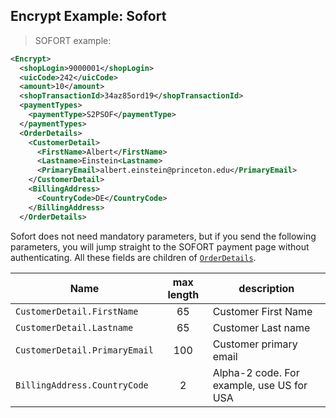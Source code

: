
## Encrypt Example: Sofort 

> SOFORT example: 

```xml
<Encrypt>
  <shopLogin>9000001</shopLogin>
  <uicCode>242</uicCode>
  <amount>10</amount>
  <shopTransactionId>34az85ord19</shopTransactionId>
  <paymentTypes>
    <paymentType>S2PSOF</paymentType>
  </paymentTypes>
  <OrderDetails>
    <CustomerDetail>
      <FirstName>Albert</FirstName>
      <Lastname>Einstein<Lastname>
      <PrimaryEmail>albert.einstein@princeton.edu</PrimaryEmail>
    </CustomerDetail>
    <BillingAddress>
      <CountryCode>DE</CountryCode>
    </BillingAddress>
  </OrderDetails>
``` 

Sofort does not need mandatory parameters, but if you send the following parameters, you will jump straight to the SOFORT payment page without authenticating. All these fields are children of [`OrderDetails`](#orderdetails).

| Name | max length | description |
| ---- | :--------: | ----------- |
| `CustomerDetail.FirstName` |  65  | Customer First Name |
| `CustomerDetail.Lastname` |  65  | Customer Last name |
| `CustomerDetail.PrimaryEmail` |  100  | Customer primary email |
| `BillingAddress.CountryCode` |  2  | Alpha-2 code. For example, use US for USA |

